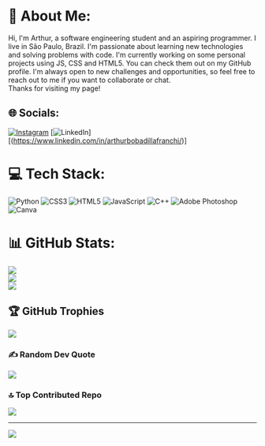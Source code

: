 # 💫 About Me:
Hi, I'm Arthur, a software engineering student and an aspiring programmer. I live in São Paulo, Brazil. I'm passionate about learning new technologies and solving problems with code. I'm currently working on some personal projects using JS, CSS and HTML5. You can check them out on my GitHub profile. I'm always open to new challenges and opportunities, so feel free to reach out to me if you want to collaborate or chat. <br>Thanks for visiting my page!


## 🌐 Socials:
[![Instagram](https://img.shields.io/badge/Instagram-%23E4405F.svg?logo=Instagram&logoColor=white)](https://instagram.com/https://www.instagram.com/aarthurb_/) [![LinkedIn](https://img.shields.io/badge/LinkedIn-%230077B5.svg?logo=linkedin&logoColor=white)]
[(https://www.linkedin.com/in/arthurbobadillafranchi/)]

# 💻 Tech Stack:
![Python](https://img.shields.io/badge/python-3670A0?style=for-the-badge&logo=python&logoColor=ffdd54) ![CSS3](https://img.shields.io/badge/css3-%231572B6.svg?style=for-the-badge&logo=css3&logoColor=white) ![HTML5](https://img.shields.io/badge/html5-%23E34F26.svg?style=for-the-badge&logo=html5&logoColor=white) ![JavaScript](https://img.shields.io/badge/javascript-%23323330.svg?style=for-the-badge&logo=javascript&logoColor=%23F7DF1E) ![C++](https://img.shields.io/badge/c++-%2300599C.svg?style=for-the-badge&logo=c%2B%2B&logoColor=white) ![Adobe Photoshop](https://img.shields.io/badge/adobe%20photoshop-%2331A8FF.svg?style=for-the-badge&logo=adobe%20photoshop&logoColor=white) ![Canva](https://img.shields.io/badge/Canva-%2300C4CC.svg?style=for-the-badge&logo=Canva&logoColor=white)
# 📊 GitHub Stats:
![](https://github-readme-stats.vercel.app/api?username=aarthurbf&theme=tokyonight&hide_border=false&include_all_commits=true&count_private=false)<br/>
![](https://github-readme-streak-stats.herokuapp.com/?user=aarthurbf&theme=tokyonight&hide_border=false)<br/>
![](https://github-readme-stats.vercel.app/api/top-langs/?username=aarthurbf&theme=tokyonight&hide_border=false&include_all_commits=true&count_private=false&layout=compact)

## 🏆 GitHub Trophies
![](https://github-profile-trophy.vercel.app/?username=aarthurbf&theme=tokyonight&no-frame=false&no-bg=true&margin-w=4)

### ✍️ Random Dev Quote
![](https://quotes-github-readme.vercel.app/api?type=horizontal&theme=tokyonight)

### 🔝 Top Contributed Repo
![](https://github-contributor-stats.vercel.app/api?username=aarthurbf&limit=5&theme=tokyonight&combine_all_yearly_contributions=true)

---
[![](https://visitcount.itsvg.in/api?id=aarthurbf&icon=2&color=6)](https://visitcount.itsvg.in)

<!-- Proudly created with GPRM ( https://gprm.itsvg.in ) -->
